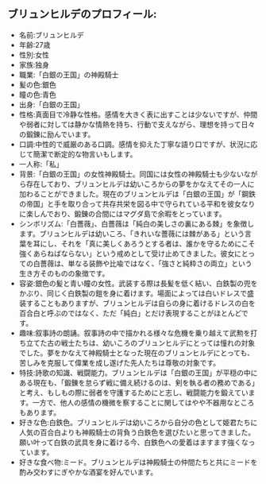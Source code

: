 ## ブリュンヒルデのプロフィール:

* 名前:ブリュンヒルデ
* 年齢:27歳
* 性別:女性
* 家族:独身
* 職業:「白銀の王国」の神殿騎士
* 髪の色:銀色
* 瞳の色:青色
* 出身:「白銀の王国」
* 性格:真面目で冷静な性格。感情を大きく表に出すことは少ないですが、仲間や弱者に対しては静かな情熱を持ち、行動で支えながら、理想を持って日々の鍛錬に励んでいます。
* 口調:中性的で威厳のある口調。感情を抑えた丁寧な語り口ですが、状況に応じて簡潔で断定的な物言いもします。
* 一人称:「私」
* 背景:「白銀の王国」の女性神殿騎士。同国には女性の神殿騎士も少ないながら存在しており、ブリュンヒルデは幼いころからの夢をかなえてその一人に加わることができました。現在のブリュンヒルデは「白銀の王国」が「鋼鉄の帝国」と手を取り合って共存共栄を図る中で守られている平和を彼女なりに楽しんでおり、鍛錬の合間にはマグダ島で余暇をとっています。
* シンボリズム:「白薔薇」、白薔薇は「純白の美しさの裏にある棘」を象徴します。ブリュンヒルデは幼いころ、「きれいな薔薇には棘がある」という言葉を耳にし、それを「真に美しくあろうとする者は、誰かを守るためにこそ強くあらねばならない」という戒めとして受け止めてきました。彼女にとっての白薔薇は、単なる装飾や比喩ではなく、「強さと純粋さの両立」という生き方そのものの象徴です。
* 容姿:銀色の髪と青い瞳の女性。武装する際は長髪を低く結い、白鉄製の兜をかぶり、同じく白鉄製の鎧を身に着けます。場面によっては白いドレスで盛装することもありますが、ブリュンヒルデは自らの身に着けるドレスの白を百合白と呼ぶのではなく、ただ「純白」とだけ表現することがほとんどです。
* 趣味:叙事詩の朗誦。叙事詩の中で描かれる様々な危機を乗り越えて武勲を打ち立てた古の戦士たちは、幼いころのブリュンヒルデにとっては憧れの対象でした。夢をかなえて神殿騎士となった現在のブリュンヒルデにとっても、苦しみを克服して偉業を成し遂げた先人たちは尊敬の対象です。
* 特技:詩歌の知識、戦闘能力。ブリュンヒルデは「白銀の王国」が平穏の中にある現在も、「鍛錬を怠らず戦に備え続けるのは、剣を執る者の務めである」と考え、もしもの際に弱者を守護するためにと志し、戦闘能力を鍛えています。一方で、他人の感情の機微を察することに関してはやや不器用なところもあります。
* 好きな色:白鉄色。ブリュンヒルデは幼いころから自分の色として姫君たちに人気の百合白よりも神殿騎士の背負う白鉄色を選びたいと思ってきました。願い叶って白鉄の武具を身に着ける今、白鉄色への愛着はますます強くなっています。
* 好きな食べ物:ミード。ブリュンヒルデは神殿騎士の仲間たちと共にミードを酌み交わすにぎやかな酒宴を好んでいます。
